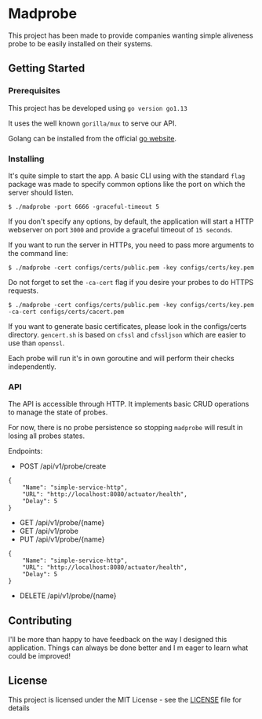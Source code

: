 # Madprobe

This project has been made to provide companies wanting simple aliveness probe to be easily installed on their systems.

## Getting Started

### Prerequisites

This project has be developed using `go version go1.13`

It uses the well known `gorilla/mux` to serve our API.

Golang can be installed from the official [go website](https://golang.org/dl/).

### Installing

It's quite simple to start the app. A basic CLI using with the standard `flag` package was made to specify common
options like the port on which the server should listen.

```
$ ./madprobe -port 6666 -graceful-timeout 5
```

If you don't specify any options, by default, the application will start a HTTP webserver on port `3000`
and provide a graceful timeout of `15 seconds`.

If you want to run the server in HTTPs, you need to pass more arguments to the command line:
```
$ ./madprobe -cert configs/certs/public.pem -key configs/certs/key.pem
```

Do not forget to set the `-ca-cert` flag if you desire your probes to do HTTPS requests.
```
$ ./madprobe -cert configs/certs/public.pem -key configs/certs/key.pem -ca-cert configs/certs/cacert.pem
```

If you want to generate basic certificates, please look in the configs/certs directory.
`gencert.sh` is based on `cfssl` and `cfssljson` which are easier to use than `openssl`.

Each probe will run it's in own goroutine and will perform their checks independently.

### API

The API is accessible through HTTP. It implements basic CRUD operations to manage the
state of probes.

For now, there is no probe persistence so stopping `madprobe` will result in losing all
probes states.

Endpoints: 
  - POST /api/v1/probe/create
````   
{
    "Name": "simple-service-http",
    "URL": "http://localhost:8080/actuator/health",
    "Delay": 5
}
````
  - GET /api/v1/probe/{name}
  - GET /api/v1/probe
  - PUT /api/v1/probe/{name}
````   
{
    "Name": "simple-service-http",
    "URL": "http://localhost:8080/actuator/health",
    "Delay": 5
}
````
  - DELETE /api/v1/probe/{name}

## Contributing

I'll be more than happy to have feedback on the way I designed this application. Things can always be done better and
I m eager to learn what could be improved!

## License

This project is licensed under the MIT License - see the [LICENSE](LICENSE) file for details